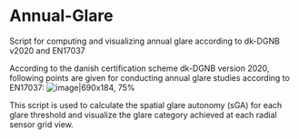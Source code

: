 # Annual-Glare
Script for computing and visualizing annual glare according to dk-DGNB v2020 and EN17037

According to the danish certification scheme dk-DGNB version 2020, following points are given for conducting annual glare studies according to EN17037:
![image|690x184, 75%](upload://ob1i2w3m8cw08S6UFiEInvcBBhE.png)

This script is used to calculate the spatial glare autonomy (sGA) for each glare threshold and visualize the glare category achieved at each radial sensor grid view.
